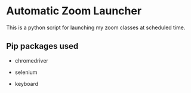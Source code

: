 # Automatic Zoom Launcher

This is a python script for launching my zoom classes at scheduled time.
## Pip packages used

- chromedriver

- selenium

- keyboard

